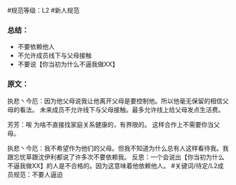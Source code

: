 #规范等级：L2 
#新人规范
### 总结：
- 不要依赖他人
- 不允许成员线下与父母接触
- 不要说【你当初为什么不逼我做XX】
### 原文：
执悲丶今厄：因为他父母说我让他离开父母是要控制他。所以他毫无保留的相信父母的看法。
未来成员不允许线下与父母接触。最多允许线上给父母发点生活费。

芳芳：唉
为啥不直接找家庭关系健康的，有界限的。
这样合作上不需要你当父母。

执悲丶今厄：我不希望作为他们的父母。但我不知道为什么总有人这样看待我。我跟忘忧草跟沈伊利都说了许多次不要依赖我。
反思：一个会说出【你当初为什么不逼我做XX】的人是不合格的。因为这意味着他依赖他人。
#关键词/待定/L2成员规范：不要人逼迫